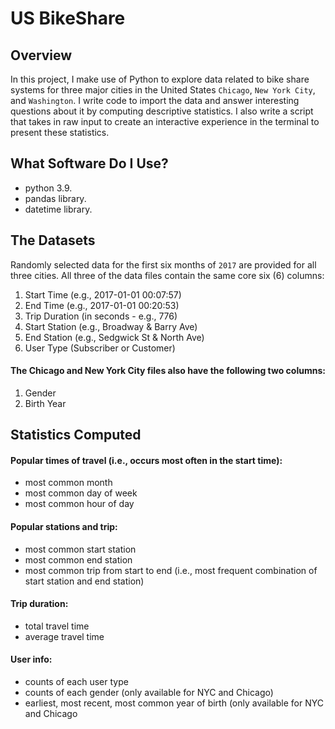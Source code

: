 # US BikeShare
## Overview
In this project, I make use of Python to explore data related to bike share systems for three major cities in the United States `Chicago`,  `New York City`, and `Washington`. I write code to import the data and answer interesting questions about it by computing descriptive statistics. I also write a script that takes in raw input to create an interactive experience in the terminal to present these statistics.
## What Software Do I Use?
* python 3.9.
* pandas library.
* datetime library.
## The Datasets
Randomly selected data for the first six months of `2017` are provided for all three cities.
All three of the data files contain the same core six (6) columns:

1. Start Time (e.g., 2017-01-01 00:07:57)
1. End Time (e.g., 2017-01-01 00:20:53)
1. Trip Duration (in seconds - e.g., 776)
1. Start Station (e.g., Broadway & Barry Ave)
1. End Station (e.g., Sedgwick St & North Ave)
1. User Type (Subscriber or Customer)
#### The Chicago and New York City files also have the following two columns:

1. Gender
1. Birth Year
## Statistics Computed
#### Popular times of travel (i.e., occurs most often in the start time):

* most common month
* most common day of week
* most common hour of day
#### Popular stations and trip:

* most common start station
* most common end station
* most common trip from start to end (i.e., most frequent combination of start station and end station)
#### Trip duration:

* total travel time
* average travel time
#### User info:

* counts of each user type
* counts of each gender (only available for NYC and Chicago)
* earliest, most recent, most common year of birth (only available for NYC and Chicago
